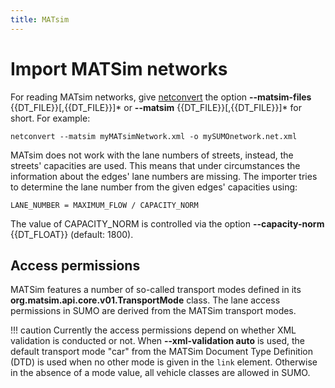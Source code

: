 ```yaml
---
title: MATsim
---
```

# Import MATSim networks

For reading MATsim networks, give [netconvert](../../netconvert.md)
the option **--matsim-files** {{DT_FILE}}\[,{{DT_FILE}}\]\* or **--matsim** {{DT_FILE}}\[,{{DT_FILE}}\]\* for short. For example:

```
netconvert --matsim myMATsimNetwork.xml -o mySUMOnetwork.net.xml
```

MATsim does not work with the lane numbers of streets, instead, the
streets' capacities are used. This means that under circumstances the
information about the edges' lane numbers are missing. The importer tries
to determine the lane number from the given edges' capacities using:

```
LANE_NUMBER = MAXIMUM_FLOW / CAPACITY_NORM
```

The value of CAPACITY_NORM is controlled via the option **--capacity-norm** {{DT_FLOAT}} (default:
1800).

## Access permissions

MATSim features a number of so-called transport modes defined in its **org.matsim.api.core.v01.TransportMode** class. The lane access
permissions in SUMO are derived from the MATSim transport modes.

!!! caution
    Currently the access permissions depend on whether XML validation is conducted or not. When **--xml-validation auto** is used, the default
    transport mode "car" from the MATSim Document Type Definition (DTD) is used when no other mode is given in the `link` element. Otherwise
    in the absence of a mode value, all vehicle classes are allowed in SUMO.
